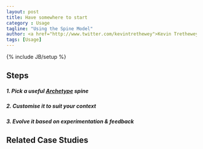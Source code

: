 ```yaml
---
layout: post
title: Have somewhere to start
category : Usage
tagline: "Using the Spine Model"
author: <a href="http://www.twitter.com/kevintrethewey">Kevin Trethewey</a>
tags: [Usage]
---
```

{% include JB/setup %}

## Steps

##### 1. Pick a useful [Archetype](/archetypes.html) spine

##### 2. Customise it to suit your context

##### 3. Evolve it based on experimentation & feedback

## Related Case Studies 
